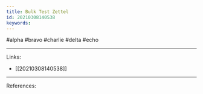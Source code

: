 ```yaml
---
title: Bulk Test Zettel
id: 20210308140538
keywords:
---
```

#alpha #bravo #charlie #delta #echo

---
Links:

- [[20210308140538]]

---
References:
